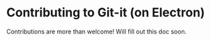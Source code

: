 # Contributing to Git-it (on Electron)

Contributions are more than welcome! Will fill out this doc soon.
